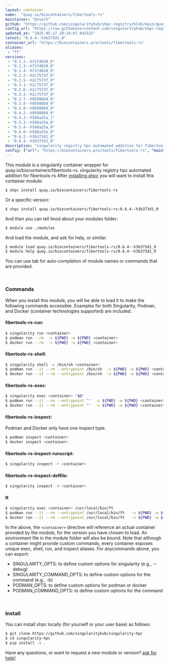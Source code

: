 ```yaml
---
layout: container
name:  "quay.io/biocontainers/fibertools-rs"
maintainer: "@vsoch"
github: "https://github.com/singularityhub/shpc-registry/blob/main/quay.io/biocontainers/fibertools-rs/container.yaml"
config_url: "https://raw.githubusercontent.com/singularityhub/shpc-registry/main/quay.io/biocontainers/fibertools-rs/container.yaml"
updated_at: "2025-05-27 20:24:07.841525"
latest: "0.6.4--h3b373d1_0"
container_url: "https://biocontainers.pro/tools/fibertools-rs"
aliases:
 - "ft"
versions:
 - "0.1.2--h71fd010_0"
 - "0.1.3--h71fd010_0"
 - "0.1.4--h71fd010_0"
 - "0.2.2--h2c7573f_0"
 - "0.2.5--h2c7573f_0"
 - "0.3.1--h2c7573f_0"
 - "0.2.6--h2c7573f_0"
 - "0.3.2--h2c7573f_0"
 - "0.3.7--h95980b9_0"
 - "0.3.8--h95980b9_0"
 - "0.3.9--h95980b9_0"
 - "0.4.2--h95980b9_0"
 - "0.4.2--h588a25a_1"
 - "0.5.3--h588a25a_0"
 - "0.5.4--h588a25a_0"
 - "0.6.0--h588a25a_0"
 - "0.6.2--h3b373d1_0"
 - "0.6.4--h3b373d1_0"
description: "singularity registry hpc automated addition for fibertools-rs"
config: {"url": "https://biocontainers.pro/tools/fibertools-rs", "maintainer": "@vsoch", "description": "singularity registry hpc automated addition for fibertools-rs", "latest": {"0.6.4--h3b373d1_0": "sha256:169813694418ace2c6f6db62a93263bbfe4674b53c51f38bbd88496711440745"}, "tags": {"0.1.2--h71fd010_0": "sha256:a66b88ea70106270a0ab246e45aada09593ffc2c02832698cf044c0f83c2bc3b", "0.1.3--h71fd010_0": "sha256:4af6107cde71afbdcbeffdb08db17e8dde249205cab0ceeec473bf93b70a5c6f", "0.1.4--h71fd010_0": "sha256:a7be71f0fd788a027c574d6a15be355f387a27683695e3a30f9d682141b1e8f0", "0.2.2--h2c7573f_0": "sha256:1d6fc774142135732c7af8560a844e4bc7dc3e65b3c232fbb75cc8e03098a8a2", "0.2.5--h2c7573f_0": "sha256:e3d1cab9bb4099a0cd95855428e851aae5e5ec8c16b87d02ffcd484b6a566761", "0.3.1--h2c7573f_0": "sha256:4ba5cd0dc81cdf7ac426d4b64d873616d232f9d8aa3c8cac12ffe701bfaa3fdd", "0.2.6--h2c7573f_0": "sha256:8f76e07535985a0a696b4cdae7ea59a48785ccab45e1ea7027c85ddb41103219", "0.3.2--h2c7573f_0": "sha256:c3be8fcf8ae862c2e55dc8c0b5294d5a5c8f56cf80ffea6a864390ddac2eed39", "0.3.7--h95980b9_0": "sha256:1d329e47f91937300b608e2fdb56c490f0674a32e2b72d47b3b09215c5d673ab", "0.3.8--h95980b9_0": "sha256:14997a90f7415b193e8fa551e8da174ea677587e98acec91fe674d707705ef57", "0.3.9--h95980b9_0": "sha256:f26f87e593661ec2d393846f81e4f3d2aabaa8293b1a177f5aff7f14270c1f67", "0.4.2--h95980b9_0": "sha256:23ae2ce2c153e910ad895f68db55e600dae33d5205644089baecbdb29b8c1a94", "0.4.2--h588a25a_1": "sha256:c6a41dd10446dfe0e6a219f7e9895cf60614976f058e55f17d3bc3792d7663ba", "0.5.3--h588a25a_0": "sha256:17ab39301674bdc69b80f2adc12f8c552939af0ef5c5bf7a4dd80811a5c1ac13", "0.5.4--h588a25a_0": "sha256:aaa0b22ed6a8d1f2814ca9cf5ae12b139844730949e4d92c0828485f4711fa88", "0.6.0--h588a25a_0": "sha256:1bc35601b990ceacae889dda7ee4fc1937d17247314eb31bcfb6fc52eb1d4dba", "0.6.2--h3b373d1_0": "sha256:9a4701bc60df73b66d2396bc879c4ed768e4db9fddae9a6f4b59d65fe0374a67", "0.6.4--h3b373d1_0": "sha256:169813694418ace2c6f6db62a93263bbfe4674b53c51f38bbd88496711440745"}, "docker": "quay.io/biocontainers/fibertools-rs", "aliases": {"ft": "/usr/local/bin/ft"}}
---
```


This module is a singularity container wrapper for quay.io/biocontainers/fibertools-rs.
singularity registry hpc automated addition for fibertools-rs
After [installing shpc](#install) you will want to install this container module:


```bash
$ shpc install quay.io/biocontainers/fibertools-rs
```

Or a specific version:

```bash
$ shpc install quay.io/biocontainers/fibertools-rs:0.6.4--h3b373d1_0
```

And then you can tell lmod about your modules folder:

```bash
$ module use ./modules
```

And load the module, and ask for help, or similar.

```bash
$ module load quay.io/biocontainers/fibertools-rs/0.6.4--h3b373d1_0
$ module help quay.io/biocontainers/fibertools-rs/0.6.4--h3b373d1_0
```

You can use tab for auto-completion of module names or commands that are provided.

<br>

### Commands

When you install this module, you will be able to load it to make the following commands accessible.
Examples for both Singularity, Podman, and Docker (container technologies supported) are included.

#### fibertools-rs-run:

```bash
$ singularity run <container>
$ podman run --rm  -v ${PWD} -w ${PWD} <container>
$ docker run --rm  -v ${PWD} -w ${PWD} <container>
```

#### fibertools-rs-shell:

```bash
$ singularity shell -s /bin/sh <container>
$ podman run --it --rm --entrypoint /bin/sh  -v ${PWD} -w ${PWD} <container>
$ docker run --it --rm --entrypoint /bin/sh  -v ${PWD} -w ${PWD} <container>
```

#### fibertools-rs-exec:

```bash
$ singularity exec <container> "$@"
$ podman run --it --rm --entrypoint ""  -v ${PWD} -w ${PWD} <container> "$@"
$ docker run --it --rm --entrypoint ""  -v ${PWD} -w ${PWD} <container> "$@"
```

#### fibertools-rs-inspect:

Podman and Docker only have one inspect type.

```bash
$ podman inspect <container>
$ docker inspect <container>
```

#### fibertools-rs-inspect-runscript:

```bash
$ singularity inspect -r <container>
```

#### fibertools-rs-inspect-deffile:

```bash
$ singularity inspect -d <container>
```


#### ft

```bash
$ singularity exec <container> /usr/local/bin/ft
$ podman run --it --rm --entrypoint /usr/local/bin/ft   -v ${PWD} -w ${PWD} <container> -c " $@"
$ docker run --it --rm --entrypoint /usr/local/bin/ft   -v ${PWD} -w ${PWD} <container> -c " $@"
```



In the above, the `<container>` directive will reference an actual container provided
by the module, for the version you have chosen to load. An environment file in the
module folder will also be bound. Note that although a container
might provide custom commands, every container exposes unique exec, shell, run, and
inspect aliases. For anycommands above, you can export:

 - SINGULARITY_OPTS: to define custom options for singularity (e.g., --debug)
 - SINGULARITY_COMMAND_OPTS: to define custom options for the command (e.g., -b)
 - PODMAN_OPTS: to define custom options for podman or docker
 - PODMAN_COMMAND_OPTS: to define custom options for the command

<br>

### Install

You can install shpc locally (for yourself or your user base) as follows:

```bash
$ git clone https://github.com/singularityhub/singularity-hpc
$ cd singularity-hpc
$ pip install -e .
```

Have any questions, or want to request a new module or version? [ask for help!](https://github.com/singularityhub/singularity-hpc/issues)